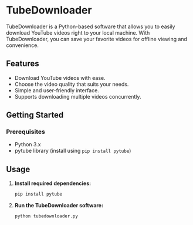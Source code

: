 # TubeDownloader

TubeDownloader is a Python-based software that allows you to easily download YouTube videos right to your local machine. With TubeDownloader, you can save your favorite videos for offline viewing and convenience.

## Features

- Download YouTube videos with ease.
- Choose the video quality that suits your needs.
- Simple and user-friendly interface.
- Supports downloading multiple videos concurrently.

## Getting Started

### Prerequisites

- Python 3.x
- pytube library (install using `pip install pytube`)

## Usage

1. **Install required dependencies:**

   ```bash
   pip install pytube
   
1. **Run the TubeDownloader software:**
   ```bash
   python tubedownloader.py

